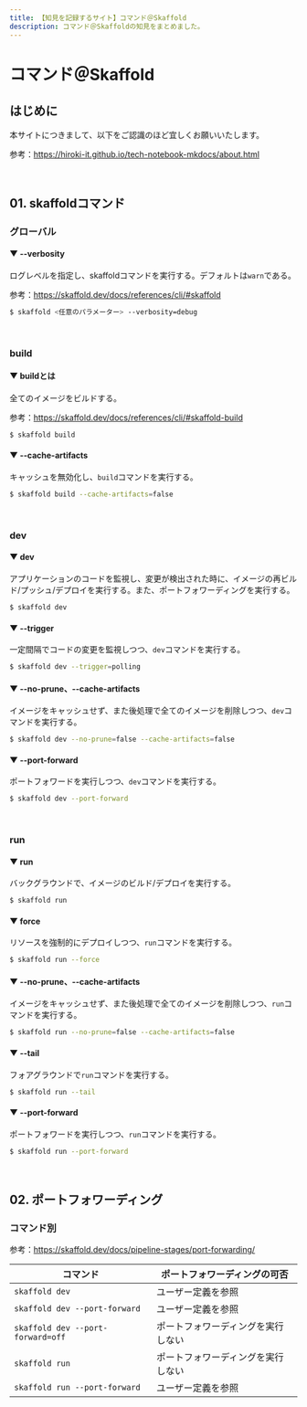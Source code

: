 ```yaml
---
title: 【知見を記録するサイト】コマンド＠Skaffold
description: コマンド＠Skaffoldの知見をまとめました。
---
```


# コマンド＠Skaffold

## はじめに

本サイトにつきまして、以下をご認識のほど宜しくお願いいたします。

参考：https://hiroki-it.github.io/tech-notebook-mkdocs/about.html

<br>

## 01. skaffoldコマンド

### グローバル

#### ▼ --verbosity

ログレベルを指定し、skaffoldコマンドを実行する。デフォルトは```warn```である。

参考：https://skaffold.dev/docs/references/cli/#skaffold

```bash
$ skaffold <任意のパラメーター> --verbosity=debug
```

<br>

### build

#### ▼ buildとは

全てのイメージをビルドする。

参考：https://skaffold.dev/docs/references/cli/#skaffold-build

```bash
$ skaffold build
```

#### ▼ --cache-artifacts

キャッシュを無効化し、```build```コマンドを実行する。

```bash
$ skaffold build --cache-artifacts=false
```

<br>

### dev

#### ▼ dev

アプリケーションのコードを監視し、変更が検出された時に、イメージの再ビルド/プッシュ/デプロイを実行する。また、ポートフォワーディングを実行する。

```bash
$ skaffold dev
```

#### ▼ --trigger

一定間隔でコードの変更を監視しつつ、```dev```コマンドを実行する。

```bash
$ skaffold dev --trigger=polling
```

#### ▼ --no-prune、--cache-artifacts

イメージをキャッシュせず、また後処理で全てのイメージを削除しつつ、```dev```コマンドを実行する。

```bash
$ skaffold dev --no-prune=false --cache-artifacts=false
```

#### ▼ --port-forward

ポートフォワードを実行しつつ、```dev```コマンドを実行する。

```bash
$ skaffold dev --port-forward
```

<br>

### run

#### ▼ run

バックグラウンドで、イメージのビルド/デプロイを実行する。

```bash
$ skaffold run
```

#### ▼ force

リソースを強制的にデプロイしつつ、```run```コマンドを実行する。

```bash
$ skaffold run --force
```

#### ▼ --no-prune、--cache-artifacts

イメージをキャッシュせず、また後処理で全てのイメージを削除しつつ、```run```コマンドを実行する。

```bash
$ skaffold run --no-prune=false --cache-artifacts=false
```

#### ▼ --tail

フォアグラウンドで```run```コマンドを実行する。

```bash
$ skaffold run --tail
```

#### ▼ --port-forward

ポートフォワードを実行しつつ、```run```コマンドを実行する。

```bash
$ skaffold run --port-forward
```

<br>

## 02. ポートフォワーディング

### コマンド別

参考：https://skaffold.dev/docs/pipeline-stages/port-forwarding/

| コマンド                          | ポートフォワーディングの可否       |
| --------------------------------- | ---------------------------------- |
| ```skaffold dev```                    | ユーザー定義を参照                   |
| ```skaffold dev --port-forward```     | ユーザー定義を参照         |
| ```skaffold dev --port-forward=off``` | ポートフォワーディングを実行しない |
| ```skaffold run```                | ポートフォワーディングを実行しない |
| ```skaffold run --port-forward``` | ユーザー定義を参照         |

<br>
